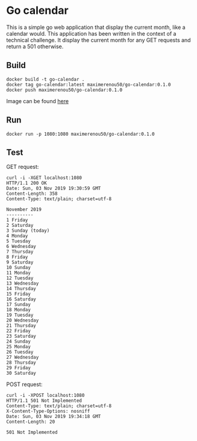 # Go calendar
This is a simple go web application that display the current month, like a calendar would. This application has been written in the context of a technical challenge.
It display the current month for any GET requests and return a 501 otherwise.

## Build
```
docker build -t go-calendar .
docker tag go-calendar:latest maximerenou50/go-calendar:0.1.0
docker push maximerenou50/go-calendar:0.1.0
```
Image can be found [here](https://hub.docker.com/r/maximerenou50/go-calendar/dockerfile)

## Run
```
docker run -p 1080:1080 maximerenou50/go-calendar:0.1.0
```

## Test
GET request:
```
curl -i -XGET localhost:1080
HTTP/1.1 200 OK
Date: Sun, 03 Nov 2019 19:30:59 GMT
Content-Length: 358
Content-Type: text/plain; charset=utf-8

November 2019
----------
1 Friday
2 Saturday
3 Sunday (today)
4 Monday
5 Tuesday
6 Wednesday
7 Thursday
8 Friday
9 Saturday
10 Sunday
11 Monday
12 Tuesday
13 Wednesday
14 Thursday
15 Friday
16 Saturday
17 Sunday
18 Monday
19 Tuesday
20 Wednesday
21 Thursday
22 Friday
23 Saturday
24 Sunday
25 Monday
26 Tuesday
27 Wednesday
28 Thursday
29 Friday
30 Saturday
```

POST request:
```
curl -i -XPOST localhost:1080
HTTP/1.1 501 Not Implemented
Content-Type: text/plain; charset=utf-8
X-Content-Type-Options: nosniff
Date: Sun, 03 Nov 2019 19:34:18 GMT
Content-Length: 20

501 Not Implemented
```
